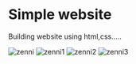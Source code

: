 # Simple website 

Building website using html,css.....

![zenni](https://github.com/saithra/simple-project/assets/149575617/8fe6a720-e3fb-4e3c-810c-755c0215742c)
![zenni1](https://github.com/saithra/simple-project/assets/149575617/a22a4fbb-01b6-4c3c-bcf8-36c2c97f4eff)
![zenni2](https://github.com/saithra/simple-project/assets/149575617/15a106ab-dfe6-4384-8222-e61a3289d495)
![zenni3](https://github.com/saithra/simple-project/assets/149575617/8846acdd-53d9-4fb8-99f4-b77f8e06aad5)
